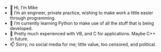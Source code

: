 - 👋 Hi, I’m Mike
- 👀 I’m an engineer, private practice, wishing to make work a little easier through programming.
- 🌱 I’m currently learning Python to make use of all the stuff that is being developed.
- 💞️ Pretty much experienced with VB, and C for applications. Maybe C++ in future.
- 📫 Sorry, no social media for me; little value, too censored, and political. 

<!---
jms7805/jms7805 is a ✨ special ✨ repository because its `README.md` (this file) appears on your GitHub profile.
You can click the Preview link to take a look at your changes.
--->
